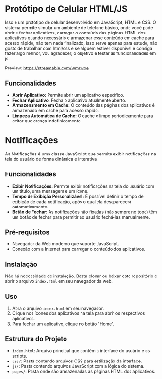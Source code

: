 # Protótipo de Celular HTML/JS

Isso é um protótipo de celular desenvolvido em JavaScript, HTML e CSS. O sistema permite simular um ambiente de telefone básico, onde você pode abrir e fechar aplicativos, carregar o conteúdo das páginas HTML dos aplicativos quando necessário e armazenar esse conteúdo em cache para acesso rápido, não tem nada finalizado, isso serve apenas para estudo, não gosto de trabalhar com html/css e se alguem estiver disponivel e consiga fazer algo melhor, vou agradecer, o objetivo é testar as funcionalidades em js.

Preview: https://streamable.com/wmrwoe

## Funcionalidades

- **Abrir Aplicativo:** Permite abrir um aplicativo específico.
- **Fechar Aplicativo:** Fecha o aplicativo atualmente aberto.
- **Armazenamento em Cache:** O conteúdo das páginas dos aplicativos é armazenado em cache para acesso rápido.
- **Limpeza Automática de Cache:** O cache é limpo periodicamente para evitar que cresça indefinidamente.

# Notificações

As Notificações é uma classe JavaScript que permite exibir notificações na tela do usuário de forma dinâmica e interativa.

## Funcionalidades

- **Exibir Notificações:** Permite exibir notificações na tela do usuário com um título, uma mensagem e um ícone.
- **Tempo de Exibição Personalizável:** É possível definir o tempo de exibição de cada notificação, após o qual ela desaparecerá automaticamente.
- **Botão de Fechar:** As notificações não fixadas (não sempre no topo) têm um botão de fechar para permitir ao usuário fechá-las manualmente.

## Pré-requisitos

- Navegador da Web moderno que suporte JavaScript.
- Conexão com a Internet para carregar o conteúdo dos aplicativos.

## Instalação

Não há necessidade de instalação. Basta clonar ou baixar este repositório e abrir o arquivo `index.html` em seu navegador da web.

## Uso

1. Abra o arquivo `index.html` em seu navegador.
2. Clique nos ícones dos aplicativos na tela para abrir os respectivos aplicativos.
3. Para fechar um aplicativo, clique no botão "Home".

## Estrutura do Projeto

- `index.html`: Arquivo principal que contém a interface do usuário e os scripts.
- `css/`: Pasta contendo arquivos CSS para estilização da interface.
- `js/`: Pasta contendo arquivos JavaScript com a lógica do sistema.
- `pages/`: Pasta onde são armazenadas as páginas HTML dos aplicativos.
